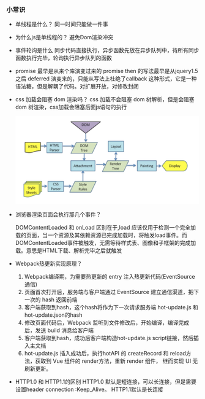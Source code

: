 ### 小常识
- 单线程是什么？
  同一时间只能做一件事
- 为什么js是单线程的？
  避免Dom渲染冲突
- 事件轮询是什么
  同步代码直接执行，异步函数先放在异步队列中，待所有同步函数执行完毕，轮询执行异步队列的函数
- promise 最早是从来个库演变过来的
  promise then 的写法最早是从jquery1.5之后 deferred 演变来的，只能从写法上杜绝了callback 这种形式，它是一种语法糖，但是解耦了代码。对扩展开放，对修改封闭

- css 加载会阻塞 dom 渲染吗？
  css 加载不会阻塞 dom 树解析，但是会阻塞 dom 树渲染，css加载会阻塞后面js语句的执行

  ![dom渲染流程](./webkit-render.png)

- 浏览器渲染页面会执行那几个事件？
     
  DOMContentLoaded 和 onLoad 区别在于,load 应该仅用于检测一个完全加载的页面，当一个资源及其依赖资源已完成加载时，将触发load事件。而DOMContentLoaded事件被触发，无需等待样式表、图像和子框架的完成加载。意思是HTML下载、解析完毕之后就触发

    
- Webpack热更新实现原理？
  1. Webpack编译期，为需要热更新的 entry 注入热更新代码(EventSource通信)
  2. 页面首次打开后，服务端与客户端通过 EventSource 建立通信渠道，把下一次的 hash 返回前端
  3. 客户端获取到hash，这个hash将作为下一次请求服务端 hot-update.js 和 hot-update.json的hash
  4. 修改页面代码后，Webpack 监听到文件修改后，开始编译，编译完成后，发送 build 消息给客户端
  5. 客户端获取到hash，成功后客户端构造hot-update.js script链接，然后插入主文档
  6. hot-update.js 插入成功后，执行hotAPI 的 createRecord 和 reload方法，获取到 Vue 组件的 render方法，重新 render 组件， 继而实现 UI 无刷新更新。

- HTTP1.0 和 HTTP1.1的区别
  HTTP1.0 默认是短连接，可以长连接，但是需要设置header connection :Keep_Alive。 HTTP1.1默认是长连接